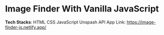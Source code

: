 # Image Finder With Vanilla JavaScript
<b>Tech Stacks</b>: HTML CSS JavaScript Unspash API
App Link: https://image-finder-js.netlify.app/
